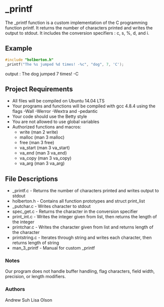 # _printf
The _printf function is a custom implementation of the C programming function printf. It returns the number of characters printed and writes the output to stdout. It includes the conversion specifiers :  c, s, %, d, and i.

## Example
```c
#include "holberton.h"
_printf("The %s jumped %d times! -%c", "dog", 7, 'C');
```
output : The dog jumped 7 times! -C

## Project Requirements
- All files will be compiled on Ubuntu 14.04 LTS
- Your programs and functions will be compiled with gcc 4.8.4 using the flags -Wall -Werror -Wextra and -pedantic
- Your code should use the Betty style
- You are not allowed to use global variables
- Authorized functions and macros:
  - write (man 2 write)
  - malloc (man 3 malloc)
  - free (man 3 free)
  - va_start (man 3 va_start)
  - va_end (man 3 va_end)
  - va_copy (man 3 va_copy)
  - va_arg (man 3 va_arg)

## File Descriptions
- _printf.c - Returns the number of characters printed and writes output to stdout
- holberton.h - Contains all function prototypes and struct print_list
- _putchar.c - Writes character to stdout
- spec_get.c - Returns the character in the conversion specifier
- print_int.c - Writes the integer given from list, then returns the length of the integer
- printchar.c - Writes the character given from list and returns length of the character
- printstring.c - Iterates through string and writes each character, then returns length of string
- man_3_printf - Manual for custom _printf

### Notes
Our program does not handle buffer handling, flag characters, field width, precision, or length modifiers.

### Authors
Andrew Suh
Lisa Olson
